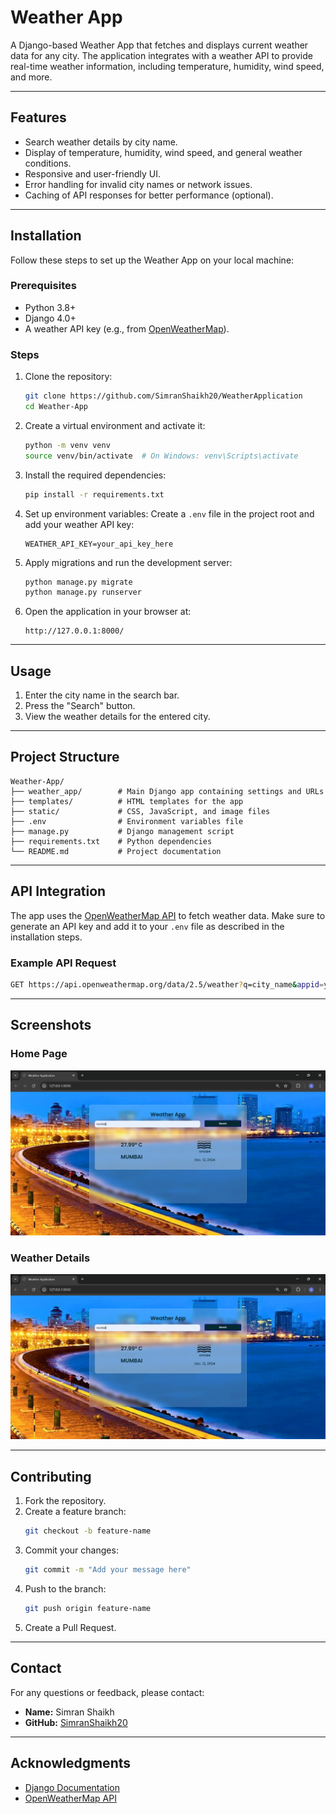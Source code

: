 # Weather App

A Django-based Weather App that fetches and displays current weather data for any city. The application integrates with a weather API to provide real-time weather information, including temperature, humidity, wind speed, and more.

---

## Features

- Search weather details by city name.
- Display of temperature, humidity, wind speed, and general weather conditions.
- Responsive and user-friendly UI.
- Error handling for invalid city names or network issues.
- Caching of API responses for better performance (optional).

---

## Installation

Follow these steps to set up the Weather App on your local machine:

### Prerequisites

- Python 3.8+
- Django 4.0+
- A weather API key (e.g., from [OpenWeatherMap](https://openweathermap.org/)).

### Steps

1. Clone the repository:
   ```bash
   git clone https://github.com/SimranShaikh20/WeatherApplication
   cd Weather-App
   ```

2. Create a virtual environment and activate it:
   ```bash
   python -m venv venv
   source venv/bin/activate  # On Windows: venv\Scripts\activate
   ```

3. Install the required dependencies:
   ```bash
   pip install -r requirements.txt
   ```

4. Set up environment variables:
   Create a `.env` file in the project root and add your weather API key:
   ```env
   WEATHER_API_KEY=your_api_key_here
   ```

5. Apply migrations and run the development server:
   ```bash
   python manage.py migrate
   python manage.py runserver
   ```

6. Open the application in your browser at:
   ```
   http://127.0.0.1:8000/
   ```

---

## Usage

1. Enter the city name in the search bar.
2. Press the "Search" button.
3. View the weather details for the entered city.

---

## Project Structure

```
Weather-App/
├── weather_app/        # Main Django app containing settings and URLs
├── templates/          # HTML templates for the app
├── static/             # CSS, JavaScript, and image files
├── .env                # Environment variables file
├── manage.py           # Django management script
├── requirements.txt    # Python dependencies
└── README.md           # Project documentation
```

---

## API Integration

The app uses the [OpenWeatherMap API](https://openweathermap.org/api) to fetch weather data. Make sure to generate an API key and add it to your `.env` file as described in the installation steps.

### Example API Request
```bash
GET https://api.openweathermap.org/data/2.5/weather?q=city_name&appid=your_api_key
```

---

## Screenshots

### Home Page
![Home Page](image/home1.png)

### Weather Details
![Weather Details](image/home1.png)

---

## Contributing

1. Fork the repository.
2. Create a feature branch:
   ```bash
   git checkout -b feature-name
   ```
3. Commit your changes:
   ```bash
   git commit -m "Add your message here"
   ```
4. Push to the branch:
   ```bash
   git push origin feature-name
   ```
5. Create a Pull Request.

---

## Contact

For any questions or feedback, please contact:
- **Name:** Simran Shaikh
- **GitHub:** [SimranShaikh20](https://github.com/SimranShaikh20)

---

## Acknowledgments

- [Django Documentation](https://docs.djangoproject.com/)
- [OpenWeatherMap API](https://openweathermap.org/api)
